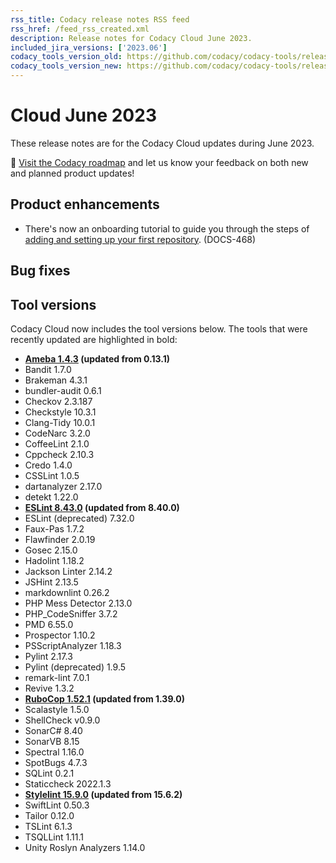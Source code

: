```yaml
---
rss_title: Codacy release notes RSS feed
rss_href: /feed_rss_created.xml
description: Release notes for Codacy Cloud June 2023.
included_jira_versions: ['2023.06']
codacy_tools_version_old: https://github.com/codacy/codacy-tools/releases/tag/7.5.4
codacy_tools_version_new: https://github.com/codacy/codacy-tools/releases/tag/7.5.46
---
```


# Cloud June 2023

These release notes are for the Codacy Cloud updates during June 2023.

📢 [Visit the Codacy roadmap](https://roadmap.codacy.com) and <span class="skip-vale">let us know</span> your feedback on both new and planned product updates!

<!--TODO Check these issues manually

Jira issues without release notes

Bugs and Community Issues:
-   https://codacy.atlassian.net/browse/TS-433
-   https://codacy.atlassian.net/browse/TS-429
-   https://codacy.atlassian.net/browse/TS-426
-   https://codacy.atlassian.net/browse/TS-401
-   https://codacy.atlassian.net/browse/TS-396
-   https://codacy.atlassian.net/browse/TS-290
-   https://codacy.atlassian.net/browse/TS-167
-   https://codacy.atlassian.net/browse/TS-125
-   https://codacy.atlassian.net/browse/TS-111
-   https://codacy.atlassian.net/browse/PUL-2139
-   https://codacy.atlassian.net/browse/PUL-2131
-   https://codacy.atlassian.net/browse/PUL-2128
-   https://codacy.atlassian.net/browse/PUL-2116
-   https://codacy.atlassian.net/browse/PUL-2112
-   https://codacy.atlassian.net/browse/PUL-2106
-   https://codacy.atlassian.net/browse/PUL-2082
-   https://codacy.atlassian.net/browse/HRZ-242

Jira issues with disabled release notes

Epics:
-   https://codacy.atlassian.net/browse/IO-603
-   https://codacy.atlassian.net/browse/IO-492
-   https://codacy.atlassian.net/browse/IO-439
-   https://codacy.atlassian.net/browse/IO-437
-   https://codacy.atlassian.net/browse/IO-289
-   https://codacy.atlassian.net/browse/CY-6865
Bugs and Community Issues:
-   https://codacy.atlassian.net/browse/TS-459
-   https://codacy.atlassian.net/browse/TS-457
-   https://codacy.atlassian.net/browse/TS-453
-   https://codacy.atlassian.net/browse/TS-435
-   https://codacy.atlassian.net/browse/TS-423
-   https://codacy.atlassian.net/browse/TS-412
-   https://codacy.atlassian.net/browse/TS-411
-   https://codacy.atlassian.net/browse/TS-410
-   https://codacy.atlassian.net/browse/TS-409
-   https://codacy.atlassian.net/browse/TS-407
-   https://codacy.atlassian.net/browse/TS-406
-   https://codacy.atlassian.net/browse/TS-404
-   https://codacy.atlassian.net/browse/TS-403
-   https://codacy.atlassian.net/browse/TS-395
-   https://codacy.atlassian.net/browse/TS-393
-   https://codacy.atlassian.net/browse/TS-390
-   https://codacy.atlassian.net/browse/PLUTO-639
-   https://codacy.atlassian.net/browse/PLUTO-627
-   https://codacy.atlassian.net/browse/PLUTO-454
-   https://codacy.atlassian.net/browse/IO-687
-   https://codacy.atlassian.net/browse/IO-668
-   https://codacy.atlassian.net/browse/IO-624
-   https://codacy.atlassian.net/browse/IO-541
-   https://codacy.atlassian.net/browse/IO-539
-   https://codacy.atlassian.net/browse/IO-484
-   https://codacy.atlassian.net/browse/COV-454
-   https://codacy.atlassian.net/browse/COV-379
-   https://codacy.atlassian.net/browse/COV-285
-->

## Product enhancements

-   There's now an onboarding tutorial to guide you through the steps of [adding and setting up your first repository](../../getting-started/codacy-quickstart.md#adding-your-first-repository). (DOCS-468)

## Bug fixes


## Tool versions

Codacy Cloud now includes the tool versions below. The tools that were recently updated are highlighted in bold:

-   **[Ameba 1.4.3](https://github.com/crystal-ameba/ameba/releases/tag/v1.4.3) (updated from 0.13.1)**
-   Bandit 1.7.0
-   Brakeman 4.3.1
-   bundler-audit 0.6.1
-   Checkov 2.3.187
-   Checkstyle 10.3.1
-   Clang-Tidy 10.0.1
-   CodeNarc 3.2.0
-   CoffeeLint 2.1.0
-   Cppcheck 2.10.3
-   Credo 1.4.0
-   CSSLint 1.0.5
-   dartanalyzer 2.17.0
-   detekt 1.22.0
-   **[ESLint 8.43.0](https://github.com/eslint/eslint/releases/tag/v8.43.0) (updated from 8.40.0)**
-   ESLint (deprecated) 7.32.0
-   Faux-Pas 1.7.2
-   Flawfinder 2.0.19
-   Gosec 2.15.0
-   Hadolint 1.18.2
-   Jackson Linter 2.14.2
-   JSHint 2.13.5
-   markdownlint 0.26.2
-   PHP Mess Detector 2.13.0
-   PHP_CodeSniffer 3.7.2
-   PMD 6.55.0
-   Prospector 1.10.2
-   PSScriptAnalyzer 1.18.3
-   Pylint 2.17.3
-   Pylint (deprecated) 1.9.5
-   remark-lint 7.0.1
-   Revive 1.3.2
-   **[RuboCop 1.52.1](https://github.com/rubocop/rubocop/releases/tag/v1.52.1) (updated from 1.39.0)**
-   Scalastyle 1.5.0
-   ShellCheck v0.9.0
-   SonarC# 8.40
-   SonarVB 8.15
-   Spectral 1.16.0
-   SpotBugs 4.7.3
-   SQLint 0.2.1
-   Staticcheck 2022.1.3
-   **[Stylelint 15.9.0](https://github.com/stylelint/stylelint/releases/tag/15.9.0) (updated from 15.6.2)**
-   SwiftLint 0.50.3
-   Tailor 0.12.0
-   TSLint 6.1.3
-   TSQLLint 1.11.1
-   Unity Roslyn Analyzers 1.14.0
